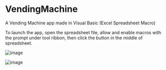 # VendingMachine
 A Vending Machine app made in Visual Basic (Excel Spreadsheet Macro)
 
 To launch the app, open the spreadsheet file, allow and enable macros with the prompt under tool ribbon, then click the button in the middle of spreadsheet.
 
 
![image](https://user-images.githubusercontent.com/110130588/212419855-656f906a-3419-4944-9e15-f4c2437dd193.png)

![image](https://user-images.githubusercontent.com/110130588/212420020-4db099cf-0213-4671-87d7-a9a29224ca93.png)
